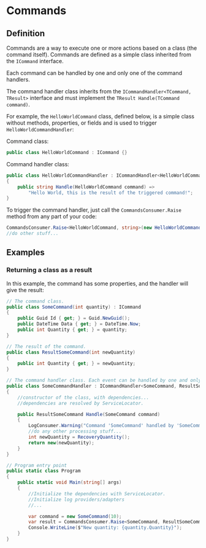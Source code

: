 # Commands

## Definition

Commands are a way to execute one or more actions based on a class (the command itself).
Commands are defined as a simple class inherited from the `ICommand` interface.

Each command can be handled by one and only one of the command handlers.

The command handler class inherits from the `ICommandHandler<TCommand, TResult>` interface and must implement the `TResult Handle(TCommand command)`.

For example, the `HelloWorldCommand` class, defined below, is a simple class without methods, properties, or fields and is used to trigger `HelloWorldCommandHandler`:

Command class:

```cs
public class HelloWorldCommand : ICommand {}
```

Command handler class:

```cs
public class HelloWorldCommandHandler : ICommandHandler<HelloWorldCommand, string>
{
    public string Handle(HelloWorldCommand command) =>
        "Hello World, this is the result of the triggered command!";
}
```

To trigger the command handler, just call the `CommandsConsumer.Raise` method from any part of your code:

```cs
CommandsConsumer.Raise<HelloWorldCommand, string>(new HelloWorldCommand());
//do other stuff...
```

## Examples

### Returning a class as a result

In this example, the command has some properties, and the handler will give the result:

```cs
// The command class.
public class SomeCommand(int quantity) : ICommand
{
    public Guid Id { get; } = Guid.NewGuid();
    public DateTime Data { get; } = DateTime.Now;
    public int Quantity { get; } = quantity;
}

// The result of the command.
public class ResultSomeCommand(int newQuantity)
{
    public int Quantity { get; } = newQuantity;
}

// The command handler class. Each event can be handled by one and only one handler.
public class SomeCommandHandler : ICommandHandler<SomeCommand, ResultSomeCommand>
{
    //constructor of the class, with dependencies...
    //dependencies are resolved by ServiceLocator.

    public ResultSomeCommand Handle(SomeCommand command)
    {
        LogConsumer.Warning("Command 'SomeCommand' handled by 'SomeCommandHandler'. Command Id: {0}", args.Id);
        //do any other processing stuff...
        int newQuantity = RecoveryQuantity();
        return new(newQuantity);
    }
}

// Program entry point
public static class Program
{
    public static void Main(string[] args)
    {
        //Initialize the dependencies with ServiceLocator.
        //Initialize log providers/adapters
        //...

        var command = new SomeCommand(10);
        var result = CommandsConsumer.Raise<SomeCommand, ResultSomeCommand>(command);
        Console.WriteLine($"New quantity: {quantity.Quantity}");
    }
}

```
